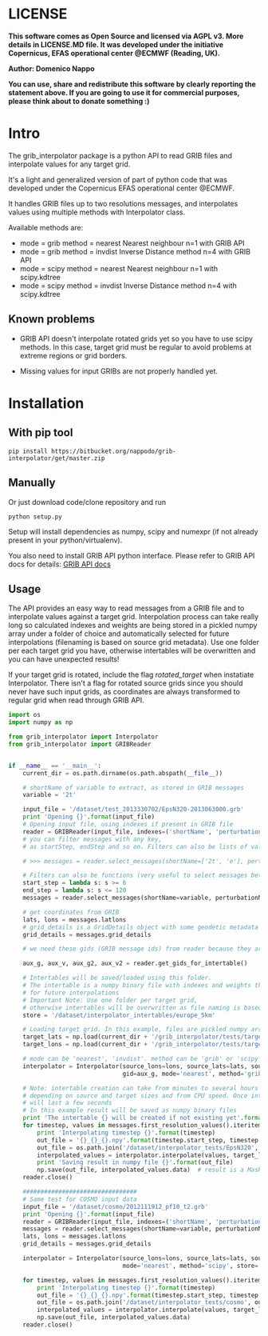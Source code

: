 LICENSE
=======

**This software comes as Open Source and licensed via AGPL v3. More details in LICENSE.MD file.
It was developed under the initiative Copernicus, EFAS operational center @ECMWF (Reading, UK).**

**Author: Domenico Nappo**

**You can use, share and redistribute this software by clearly reporting the statement above.
If you are going to use it for commercial purposes, please think about to donate something :)**

Intro
=====

The grib_interpolator package is a python API to read GRIB files and interpolate values for any target grid.

It's a light and generalized version of part of python code that was developed under the Copernicus EFAS operational center @ECMWF.

It handles GRIB files up to two resolutions messages, and interpolates values using multiple methods with Interpolator class.

Available methods are:

+ mode = grib method = nearest Nearest neighbour n=1 with GRIB API
+ mode = grib method = invdist Inverse Distance method n=4 with GRIB API
+ mode = scipy method = nearest Nearest neighbour n=1 with scipy.kdtree
+ mode = scipy method = invdist Inverse Distance method n=4 with scipy.kdtree

Known problems
--------------

* GRIB API doesn't interpolate rotated grids yet so you have to use scipy methods. In this case, target grid must be regular
to avoid problems at extreme regions or grid borders.

* Missing values for input GRIBs are not properly handled yet.



Installation
============

With pip tool
-------------

    pip install https://bitbucket.org/nappodo/grib-interpolator/get/master.zip
    
Manually
--------

Or just download code/clone repository and run

    python setup.py
    
Setup will install dependencies as numpy, scipy and numexpr (if not already present in your python/virtualenv). 

You also need to install GRIB API python interface. 
Please refer to GRIB API docs for details: [GRIB API docs](https://software.ecmwf.int/wiki/display/GRIB)

Usage
-----

The API provides an easy way to read messages from a GRIB file and to interpolate values against a target grid.
Interpolation process can take really long so calculated indexes and weights are being stored 
in a pickled numpy array under a folder of choice and automatically selected for future interpolations 
(filenaming is based on source grid metadata). Use one folder per each target grid you have, 
otherwise intertables will be overwritten and you can have unexpected results!

If your target grid is rotated, include the flag _rotated_target_ when instatiate Interpolator.
There isn't a flag for rotated source grids since you should never have such input grids, as coordinates are always transformed to 
regular grid when read through GRIB API.

```python
import os
import numpy as np

from grib_interpolator import Interpolator
from grib_interpolator import GRIBReader


if __name__ == '__main__':
    current_dir = os.path.dirname(os.path.abspath(__file__))

    # shortName of variable to extract, as stored in GRIB messages
    variable = '2t'

    input_file = '/dataset/test_2013330702/EpsN320-2013063000.grb'
    print 'Opening {}'.format(input_file)
    # Opening input file, using indexes if present in GRIB file
    reader = GRIBReader(input_file, indexes=('shortName', 'perturbationNumber'))
    # you can filter messages with any key,
    # as startStep, endStep and so on. Filters can also be lists of values to select

    # >>> messages = reader.select_messages(shortName=['2t', 'e'], perturbationNumber=[8, 10])

    # Filters can also be functions (very useful to select messages between a range)
    start_step = lambda s: s >= 6
    end_step = lambda s: s <= 120
    messages = reader.select_messages(shortName=variable, perturbationNumber=10, startStep=start_step, endStep=end_step)

    # get coordinates from GRIB
    lats, lons = messages.latlons
    # grid_details is a GridDetails object with some geodetic metadata describing grid, used in interpolation
    grid_details = messages.grid_details

    # we need these gids (GRIB message ids) from reader because they are required from GRIB API 'find nearest' methods.

    aux_g, aux_v, aux_g2, aux_v2 = reader.get_gids_for_intertable()

    # Intertables will be saved/loaded using this folder.
    # The intertable is a numpy binary file with indexes and weights that will be reused
    # for future interpolations
    # Important Note: Use one folder per target grid,
    # otherwise intertables will be overwritten as file naming is based only on source grid metadata.
    store = '/dataset/interpolator_intertables/europe_5km'

    # Loading target grid. In this example, files are pickled numpy array representing Europe grid 5Km
    target_lats = np.load(current_dir + '/grib_interpolator/tests/target_lats.npy')
    target_lons = np.load(current_dir + '/grib_interpolator/tests/target_lons.npy')

    # mode can be 'nearest', 'invdist'. method can be 'grib' or 'scipy'
    interpolator = Interpolator(source_lons=lons, source_lats=lats, source_grid_details=grid_details,
                                gid=aux_g, mode='nearest', method='grib', store=store)

    # Note: intertable creation can take from minutes to several hours or days,
    # depending on source and target sizes and from CPU speed. Once intertable is created, the whole process
    # will last a few seconds
    # In this example result will be saved as numpy binary files
    print 'The intertable {} will be created if not existing yet'.format(interpolator.intertable_path)
    for timestep, values in messages.first_resolution_values().iteritems():
        print 'Interpolating timestep {}'.format(timestep)
        out_file = '{}_{}_{}.npy'.format(timestep.start_step, timestep.end_step, variable)
        out_file = os.path.join('/dataset/interpolator_tests/EpsN320', out_file)
        interpolated_values = interpolator.interpolate(values, target_lons, target_lats)
        print 'Saving result in numpy file {}'.format(out_file)
        np.save(out_file, interpolated_values.data)  # result is a MaskedArray so we only save real array
    reader.close()

    ################################
    # Same test for COSMO input data
    input_file = '/dataset/cosmo/2012111912_pf10_t2.grb'
    print 'Opening {}'.format(input_file)
    reader = GRIBReader(input_file, indexes=('shortName', 'perturbationNumber'))
    messages = reader.select_messages(shortName=variable, perturbationNumber=10)
    lats, lons = messages.latlons
    grid_details = messages.grid_details

    interpolator = Interpolator(source_lons=lons, source_lats=lats, source_grid_details=grid_details,
                                mode='nearest', method='scipy', store='/dataset/interpolator_intertables/cosmo')

    for timestep, values in messages.first_resolution_values().iteritems():
        print 'Interpolating timestep {}'.format(timestep)
        out_file = '{}_{}_{}.npy'.format(timestep.start_step, timestep.end_step, variable)
        out_file = os.path.join('/dataset/interpolator_tests/cosmo', out_file)
        interpolated_values = interpolator.interpolate(values, target_lons, target_lats)
        np.save(out_file, interpolated_values.data)
    reader.close()

```




